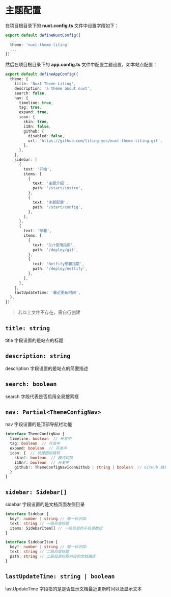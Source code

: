 # 主题配置

在项目根目录下的 **nuxt.config.ts** 文件中设置字段如下：
```ts
export default defineNuxtConfig({
  ...
  theme: 'nuxt-theme-liting' 
  ...
})
```

然后在项目根目录下的 **app.config.ts** 文件中配置主题设置，如本站点配置：
```ts
export default defineAppConfig({
  theme: {
    title: 'Nuxt Theme Liting',
    description: 'a theme about nuxt',
    search: false,
    nav: {
      timeline: true,
      tag: true,
      expand: true,
      icon: {
        skin: true,
        i18n: false,
        github: {
          disabled: false,
          url: 'https://github.com/liting-yes/nuxt-theme-liting.git',
        },
      },
    },
    sidebar: [
      {
        text: '开始',
        items: [
          {
            text: '主题介绍',
            path: '/start/instro',
          },
          {
            text: '主题配置',
            path: '/start/config',
          },
        ],
      },
      {
        text: '部署',
        items: [
          {
            text: 'Git使用指南',
            path: '/deploy/git',
          },
          {
            text: 'Netfify部署指南',
            path: '/deploy/netlify',
          },
        ],
      },
    ],
    lastUpdateTime: '最近更新时间',
  },
})
```

> 若以上文件不存在，需自行创建

## `title: string`

title 字段设置的是站点的标题

## `description: string`

description 字段设置的是站点的简要描述

## `search: boolean`

search 字段代表是否启用全局搜索框

## `nav: Partial<ThemeConfigNav>`

nav 字段设置的是顶部导航栏功能

```ts
interface ThemeConfigNav {
  timeline: boolean  // 开发中
  tag: boolean  // 开发中
  expand: boolean  // 开发中
  icon: {  // 快捷图标跳转
    skin?: boolean  // 模式切换
    i18n?: boolean  // 开发中 
    github?: ThemeConfigNavIconGithub | string | boolean  // GitHub 跳转
  }
}
```

## `sidebar: Sidebar[]`

sidebar 字段设置的是文档页面左侧目录

```ts
interface Sidebar {
  key?: number | string // 唯一标识ID
  text: string // 一级目录标题
  items: SidebarItem[] // 一级目录的子目录数组
}
```

```ts
interface SidebarItem {
  key?: number | string // 唯一标识ID
  text: string // 二级目录标题
  path: string // 二级目录标题对应的文档路径
}
```

## `lastUpdateTime: string | boolean`

lastUpdateTime 字段指的是是否显示文档最近更新时间以及显示文本
